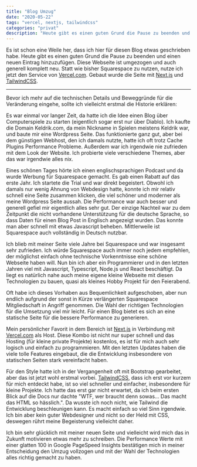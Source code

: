 ```yaml
---
title: "Blog Umzug"
date: "2020-05-22"
tags: "vercel, nextjs, tailwindcss"
categories: "privat"
description: "Heute gibt es einen guten Grund die Pause zu beenden und einen neuen Eintrag hinzuzufügen. Diese Webseite ist umgezogen und komplett neu. Statt wie bisher Squarespace, nutze ich jetzt den Service von Vercel.com."
---
```


Es ist schon eine Weile her, dass ich hier für diesen Blog etwas geschrieben habe. Heute gibt es einen guten Grund die Pause zu beenden und einen neuen Eintrag hinzuzufügen. Diese Webseite ist umgezogen und auch generell komplett neu. Statt wie bisher Squarespace zu nutzen, nutze ich jetzt den Service von [Vercel.com](https://vercel.com). Gebaut wurde die Seite mit [Next.js](https://nextjs.org/) und [TailwindCSS](https://tailwindcss.com/).

---

Bevor ich mehr auf die technischen Details und Beweggründe für die Veränderung eingehe, sollte ich vielleicht erstmal die Historie erklären:

Es war einmal vor langer Zeit, da hatte ich die Idee einen Blog über Computerspiele zu starten (eigentlich sogar erst nur über Diablo). Ich kaufte die Domain Keldrik.com, da mein Nickname in Spielen meistens Keldrik war, und baute mir eine Wordpress Seite. Das funktionierte ganz gut, aber bei dem günstigen Webhost, den ich damals nutzte, hatte ich oft trotz Cache Plugins Performance Probleme. Außerdem war ich irgendwie nie zufrieden mit dem Look der Website. Ich probierte viele verschiedene Themes, aber das war irgendwie alles nix.

Eines schönen Tages hörte ich einen englischsprachigen Podcast und da wurde Werbung für Squarespace gemacht. Es gab einen Rabatt auf das erste Jahr. Ich startete die Trial und war direkt begeistert. Obwohl ich damals nur wenig Ahnung von Webdesign hatte, konnte ich mir relativ schnell eine Seite zusammen klicken, die viel schöner und moderner als meine Wordpress Seite aussah. Die Performance war auch besser und generell gefiel mir eigentlich alles sehr gut. Der einzige Nachteil war zu dem Zeitpunkt die nicht vorhandene Unterstützung für die deutsche Sprache, so dass Daten für einen Blog Post in Englisch angezeigt wurden. Das konnte man aber schnell mit etwas Javascript beheben. Mittlerweile ist Squarespace auch vollständig in Deutsch nutzbar.

Ich blieb mit meiner Seite viele Jahre bei Squarespace und war insgesamt sehr zufrieden. Ich würde Squarespace auch immer noch jedem empfehlen, der möglichst einfach ohne technische Vorkenntnisse eine schöne Webseite haben will. Nun bin ich aber ein Programmierer und in den letzten Jahren viel mit Javascript, Typescript, Node.js und React beschäftigt. Da liegt es natürlich nahe auch meine eigene kleine Webseite mit diesen Technologien zu bauen, quasi als kleines Hobby Projekt für den Feierabend.

Oft habe ich dieses Vorhaben aus Bequemlichkeit aufgeschoben, aber nun endlich aufgrund der sonst in Kürze verlängerten Squarespace Mitgliedschaft in Angriff genommen. Die Wahl der richtigen Technologien für die Umsetzung viel mir leicht. Für einen Blog bietet es sich an eine statische Seite für die bessere Performance zu generieren.

Mein persönlicher Favorit in dem Bereich ist [Next.js](https://nextjs.org/) in Verbindung mit [Vercel.com](https://vercel.com) als Host. Diese Kombo ist nicht nur super schnell und das Hosting (für kleine private Projekte) kostenlos, es ist für mich auch sehr logisch und einfach zu programmieren. Mit den letzten Updates haben die viele tolle Features eingebaut, die die Entwicklung insbesondere von statischen Seiten stark vereinfacht haben.

Für den Style hatte ich in der Vergangenheit oft mit Bootstrap gearbeitet, aber das ist jetzt wohl erstmal vorbei. [TailwindCSS](https://tailwindcss.com/), dass ich erst vor kurzem für mich entdeckt habe, ist so viel schneller und einfacher, insbesondere für kleine Projekte. Ich hatte das erst gar nicht erwartet, da ich beim ersten Blick auf die Docs nur dachte "WTF, wer braucht denn sowas... Das macht das HTML so hässlich.". Da wusste ich noch nicht, wie Tailwind die Entwicklung beschleunigen kann. Es macht einfach so viel Sinn irgendwie. Ich bin aber kein guter Webdesigner und nicht so der Held mit CSS, deswegen rührt meine Begeisterung vielleicht daher.

Ich bin sehr glücklich mit meiner neuen Seite und vielleicht wird mich das in Zukunft motivieren etwas mehr zu schreiben. Die Performance Werte mit einer glatten 100 in Google PageSpeed Insights bestätigen mich in meiner Entscheidung den Umzug vollzogen und mit der Wahl der Technologien alles richtig gemacht zu haben.
